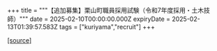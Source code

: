 +++
title = """【追加募集】栗山町職員採用試験（令和7年度採用・土木技師）"""
date = 2025-02-10T00:00:00.000Z
expiryDate = 2025-02-13T01:39:57.583Z
tags = ["kuriyama","recruit"]
+++


[[source]](https://www.town.kuriyama.hokkaido.jp/site/saiyou/28172.html)
